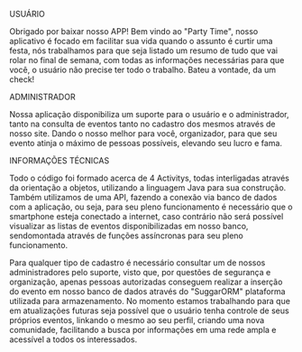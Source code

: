 <html>

<p>USUÁRIO<p>
<p> Obrigado por baixar nosso APP! Bem vindo ao "Party Time", nosso
aplicativo é focado em facilitar sua vida quando o assunto é curtir
uma festa, nós trabalhamos para que seja listado um resumo de tudo
que vai rolar no final de semana, com todas as informações
necessárias para que você, o usuário não precise ter todo o trabalho.
Bateu a vontade, da um check!<p>
<p> ADMINISTRADOR<p>
<p> Nossa aplicação disponibiliza um suporte para o usuário e o
administrador, tanto na consulta de eventos tanto no cadastro dos
mesmos através de nosso site. Dando o nosso melhor para você,
organizador, para que seu evento atinja o máximo de pessoas
possíveis, elevando seu lucro e fama.<p>
<p> INFORMAÇÕES TÉCNICAS<p>
<p> Todo o código foi formado acerca de 4 Activitys, todas interligadas
através da orientação a objetos, utilizando a linguagem Java para sua
construção. Também utilizamos de uma API, fazendo a conexão via
banco de dados com a aplicação, ou seja, para seu pleno
funcionamento é necessário que o smartphone esteja conectado a
internet, caso contrário não será possível visualizar as listas de
eventos disponibilizadas em nosso banco, sendomontada através de
funções assíncronas para seu pleno funcionamento.<p>
<p> Para qualquer tipo de cadastro é necessário consultar um de nossos
administradores pelo suporte, visto que, por questões de segurança e
organização, apenas pessoas autorizadas conseguem realizar a
inserção do evento em nosso banco de dados através do
"SuggarORM" plataforma utilizada para armazenamento. No
momento estamos trabalhando para que em atualizações futuras seja
possível que o usuário tenha controle de seus próprios eventos,
linkando o mesmo ao seu perfil, criando uma nova comunidade,
facilitando a busca por informações em uma rede ampla e acessível a
todos os interessados.<p>

<html>
